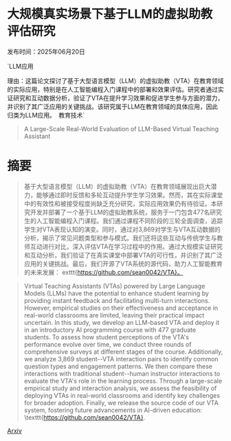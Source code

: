 # 大规模真实场景下基于LLM的虚拟助教评估研究

发布时间：2025年06月20日

`LLM应用

理由：这篇论文探讨了基于大型语言模型（LLM）的虚拟助教（VTA）在教育领域的实际应用，特别是在人工智能编程入门课程中的部署和效果评估。研究者通过实证研究和互动数据分析，验证了VTA在提升学习效果和促进学生参与方面的潜力，并识别了其广泛应用的关键挑战。该研究属于LLM在教育领域的具体应用，因此归类为LLM应用。` `教育技术`

> A Large-Scale Real-World Evaluation of LLM-Based Virtual Teaching Assistant

# 摘要

> 基于大型语言模型（LLM）的虚拟助教（VTA）在教育领域展现出巨大潜力，能够通过即时反馈和多轮互动提升学生学习效果。然而，其在实际课堂中的有效性和被接受程度尚缺乏充分研究，实际应用效果仍有待验证。本研究开发并部署了一个基于LLM的虚拟助教系统，服务于一门包含477名研究生的人工智能编程入门课程。我们通过课程不同阶段的三轮全面调查，追踪学生对VTA表现认知的演变。同时，通过对3,869对学生与VTA互动数据的分析，揭示了常见问题类型和参与模式。我们还将这些互动与传统学生与教师互动进行对比，深入评估VTA在学习过程中的作用。通过大规模实证研究和互动分析，我们验证了在真实课堂中部署VTA的可行性，并识别了其广泛应用的关键挑战。最后，我们开源了VTA系统的源代码，助力人工智能教育的未来发展：	exttt{https://github.com/sean0042/VTA}。

> Virtual Teaching Assistants (VTAs) powered by Large Language Models (LLMs) have the potential to enhance student learning by providing instant feedback and facilitating multi-turn interactions. However, empirical studies on their effectiveness and acceptance in real-world classrooms are limited, leaving their practical impact uncertain. In this study, we develop an LLM-based VTA and deploy it in an introductory AI programming course with 477 graduate students. To assess how student perceptions of the VTA's performance evolve over time, we conduct three rounds of comprehensive surveys at different stages of the course. Additionally, we analyze 3,869 student--VTA interaction pairs to identify common question types and engagement patterns. We then compare these interactions with traditional student--human instructor interactions to evaluate the VTA's role in the learning process. Through a large-scale empirical study and interaction analysis, we assess the feasibility of deploying VTAs in real-world classrooms and identify key challenges for broader adoption. Finally, we release the source code of our VTA system, fostering future advancements in AI-driven education: \texttt{https://github.com/sean0042/VTA}.

[Arxiv](https://arxiv.org/abs/2506.17363)